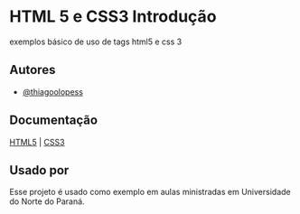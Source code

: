 
# HTML 5 e CSS3 Introdução

exemplos básico de uso de tags html5 e css 3


## Autores
 
- [@thiagoolopess](https://www.instagram.com/thiagoolopess)

## Documentação
[HTML5](https://developer.mozilla.org/en-US/docs/Glossary/HTML5) |
[CSS3](https://developer.mozilla.org/pt-BR/docs/Web/CSS)




## Usado por

Esse projeto é usado como exemplo em aulas ministradas em Universidade do Norte do Paraná.

